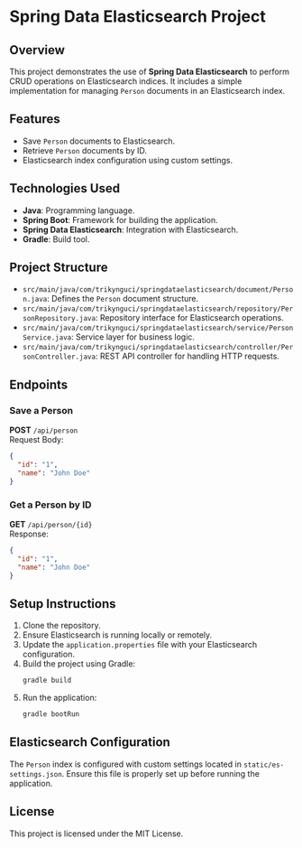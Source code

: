 # Spring Data Elasticsearch Project

## Overview
This project demonstrates the use of **Spring Data Elasticsearch** to perform CRUD operations on Elasticsearch indices. It includes a simple implementation for managing `Person` documents in an Elasticsearch index.

## Features
- Save `Person` documents to Elasticsearch.
- Retrieve `Person` documents by ID.
- Elasticsearch index configuration using custom settings.

## Technologies Used
- **Java**: Programming language.
- **Spring Boot**: Framework for building the application.
- **Spring Data Elasticsearch**: Integration with Elasticsearch.
- **Gradle**: Build tool.

## Project Structure
- `src/main/java/com/trikynguci/springdataelasticsearch/document/Person.java`: Defines the `Person` document structure.
- `src/main/java/com/trikynguci/springdataelasticsearch/repository/PersonRepository.java`: Repository interface for Elasticsearch operations.
- `src/main/java/com/trikynguci/springdataelasticsearch/service/PersonService.java`: Service layer for business logic.
- `src/main/java/com/trikynguci/springdataelasticsearch/controller/PersonController.java`: REST API controller for handling HTTP requests.

## Endpoints
### Save a Person
**POST** `/api/person`  
Request Body:
```json
{
  "id": "1",
  "name": "John Doe"
}
```

### Get a Person by ID
**GET** `/api/person/{id}`  
Response:
```json
{
  "id": "1",
  "name": "John Doe"
}
```

## Setup Instructions
1. Clone the repository.
2. Ensure Elasticsearch is running locally or remotely.
3. Update the `application.properties` file with your Elasticsearch configuration.
4. Build the project using Gradle:
   ```bash
   gradle build
   ```
5. Run the application:
   ```bash
   gradle bootRun
   ```

## Elasticsearch Configuration
The `Person` index is configured with custom settings located in `static/es-settings.json`. Ensure this file is properly set up before running the application.

## License
This project is licensed under the MIT License.